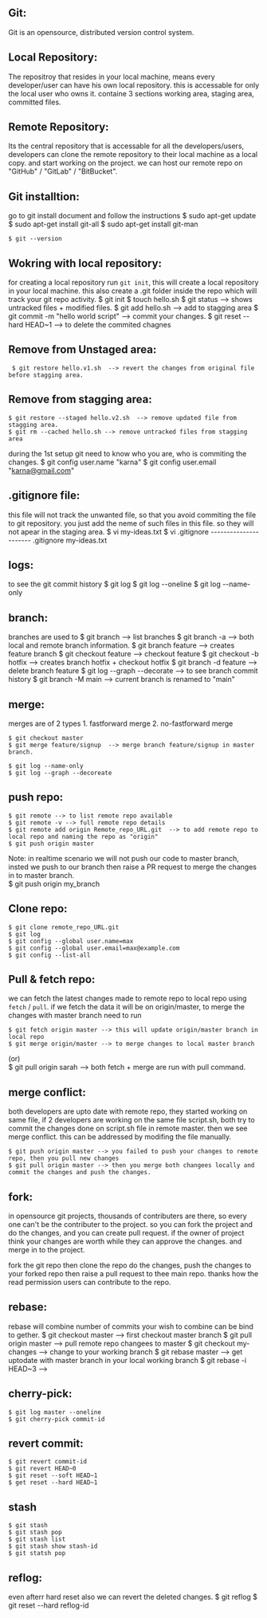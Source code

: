 

Git:  
------------------------------------------------------------------------------
Git is an opensource, distributed version control system.

Local Repository:
------------------------------------------------------------------------------
The repositroy that resides in your local machine, means every developer/user can have his own local repository. this is accessable for only the local user who owns it.  containe 3 sections working area, staging area, committed files. 

Remote Repository: 
------------------------------------------------------------------------------
Its the central repository that is accessable for all the developers/users, developers can clone the remote repository to their local machine as a local copy. and start working on the project. we can host our remote repo on "GitHub" / "GitLab" / "BitBucket".

Git installtion:
------------------------------------------------------------------------------
go to git install document and follow the instructions
    $ sudo apt-get update
    $ sudo apt-get install git-all
    $ sudo apt-get install git-man
    
    $ git --version
    
Wokring with local repository:
------------------------------------------------------------------------------
for creating a local repository run  ` git init `, this will create a local repository in your local machine. this also create a .git folder inside the repo which will track your git repo activity. 
    $ git init
    $ touch hello.sh
    $ git status  --> shows untracked files + modified files. 
    $ git add hello.sh  --> add to stagging area
    $ git commit -m "hello world script" --> commit your changes. 
    $ git reset --hard HEAD~1 --> to delete the commited chagnes 

Remove from Unstaged area:
---------------------------
     $ git restore hello.v1.sh  --> revert the changes from original file before stagging area.

Remove from stagging area:
---------------------------
    $ git restore --staged hello.v2.sh  --> remove updated file from stagging area. 
    $ git rm --cached hello.sh --> remove untracked files from stagging area
        
during the 1st setup git need to know who you are, who is commiting the changes. 
    $ git config user.name "karna"
    $ git config user.email "karna@gmail.com"
  
.gitignore file:
----------------------------
this file will not track the unwanted file, so that you avoid commiting the file to git repository. you just add the neme of such files in this file. so they will not apear in the staging area. 
    $ vi my-ideas.txt
    $ vi .gitignore
    ----------------------
    .gitignore
    my-ideas.txt
    
logs:
-----------------------------
to see the git commit history 
    $ git log
    $ git log --oneline 
    $ git log --name-only
    
branch:
-------------------------------------
branches are used to 
    $ git branch            --> list branches 
    $ git branch -a         --> both local and remote branch information.
    $ git branch feature    --> creates feature branch
    $ git checkout feature  --> checkout feature
    $ git checkout -b hotfix    --> creates branch hotfix + checkout hotfix
    $ git branch -d feature     --> delete branch feature
    $ git log --graph --decorate    --> to see branch commit history
    $ git branch -M main        --> current branch is renamed to "main"
  
    
merge:
--------------------------------------
merges are of 2 types
    1. fastforward merge
    2. no-fastforward merge
    
    $ git checkout master
    $ git merge feature/signup  --> merge branch feature/signup in master branch.
    
    $ git log --name-only
    $ git log --graph --decoreate
    
push repo:
--------------------------------------
    $ git remote --> to list remote repo available
    $ git remote -v --> full remote repo details
    $ git remote add origin Remote_repo_URL.git  --> to add remote repo to local repo and naming the repo as "origin"
    $ git push origin master
    
Note: in realtime scenario we will not push our code to master branch, insted we push to our branch then raise a PR request to merge the changes in to master branch.    
    $ git push origin my_branch
    
Clone repo:
----------------------------------------
    $ git clone remote_repo_URL.git
    $ git log 
    $ git config --global user.name=max
    $ git config --global user.email=max@example.com
    $ git config --list-all
    
Pull & fetch repo:
----------------------------------------
we can fetch the latest changes made to remote repo to local repo using `fetch` / `pull`. if we fetch the data it will be on origin/master, to merge the changes with master branch need to run 

    $ git fetch origin master --> this will update origin/master branch in local repo
    $ git merge origin/master --> to merge changes to local master branch
 (or)   
    $ git pull origin sarah --> both fetch + merge are run with pull command.
    
merge conflict:
----------------------------------------
both developers are upto date with remote repo, they started working on same file, if 2 developers are working on the same file script.sh, both try to commit the changes done on script.sh file in remote master. then we  see merge conflict. this can be addressed by modifing the file manually. 
    
    $ git push origin master --> you failed to push your changes to remote repo, then you pull new changes
    $ git pull origin master --> then you merge both changees locally and commit the changes and push the changes.
    
fork:
-----------------------------------------
in opensource git projects, thousands of contributers are there, so every one can't be the contributer to the project. so you can fork the project and do the changes, and you can create pull request. if the owner of project think your changes are worth while they can approve the changes. and merge in to the project.

fork the git repo then clone the repo do the changes, push the changes to your forked repo then raise a pull request to thee main repo. thanks how the read permission users can contribute to the repo.

rebase:
------------------------------------------
rebase will combine number of commits your wish to combine can be bind to gether. 
    $ git checkout master   --> first checkout master branch
    $ git pull origin master    --> pull remote repo changees to master 
    $ git checkout my-changes   --> change to your working branch
    $ git rebase master         --> get uptodate with master branch in your local working branch 
    $ git rebase -i HEAD~3      --> 
    
cherry-pick:
-------------------------------------------
    $ git log master --oneline
    $ git cherry-pick commit-id
    
revert commit:
-------------------------------------------
    $ git revert commit-id
    $ git revert HEAD~0
    $ git reset --soft HEAD~1
    $ get reset --hard HEAD~1
 
stash
------------------------------------------
    $ git stash
    $ git stash pop
    $ git stash list
    $ git stash show stash-id
    $ git statsh pop

reflog:
-----------------------------------------   
even afterr hard reset also we can revert the deleted changes. 
    $ git reflog
    $ git reset --hard reflog-id
    
